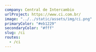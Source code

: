 ```yaml
---
company: Central de Intercambio
urlProject: https://www.ci.com.br/
image: "../../static/assets/img/ci.png"
primaryColor: "#eb1229"
secondaryColor: "#fff"
slug: /ci
routes:
  - /ci
---
```

